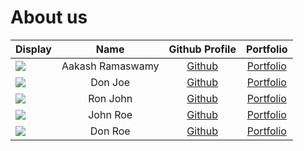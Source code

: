 # About us

Display |       Name       |        Github Profile         | Portfolio 
--------|:----------------:|:-----------------------------:|:---------:
![](https://via.placeholder.com/100.png?text=Photo) | Aakash Ramaswamy |          [Github](https://github.com/Aak242)           | [Portfolio](docs/team/johndoe.md)
![](https://via.placeholder.com/100.png?text=Photo) |     Don Joe      | [Github](https://github.com/) | [Portfolio](docs/team/johndoe.md)
![](https://via.placeholder.com/100.png?text=Photo) |     Ron John     | [Github](https://github.com/) | [Portfolio](docs/team/johndoe.md)
![](https://via.placeholder.com/100.png?text=Photo) |     John Roe     | [Github](https://github.com/) | [Portfolio](docs/team/johndoe.md)
![](https://via.placeholder.com/100.png?text=Photo) |     Don Roe      | [Github](https://github.com/) | [Portfolio](docs/team/johndoe.md)
